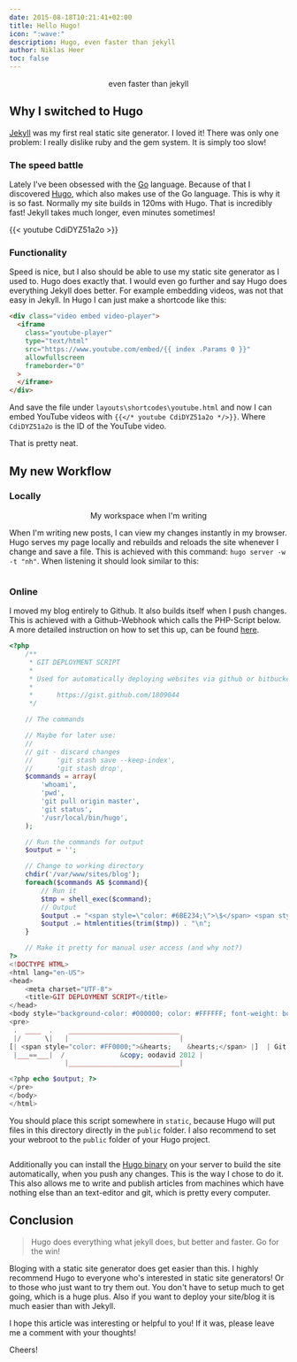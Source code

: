 ```yaml
---
date: 2015-08-18T10:21:41+02:00
title: Hello Hugo!
icon: ":wave:"
description: Hugo, even faster than jekyll
author: Niklas Heer
toc: false
---
```


<center>
    <figure>
        <a href="/assets/images/2015-08-18/screen.png"><img src="/assets/images/2015-08-18/screen.png" alt=""></a>
        <figcaption>even faster than jekyll</figcaption>
    </figure>
</center>

## Why I switched to Hugo

[Jekyll][jekyll] was my first real static site generator. I loved it! There was only one problem: I really dislike ruby and the gem system. It is simply too slow!

### The speed battle

Lately I've been obsessed with the [Go](http://golang.org/) language. Because of that I discovered [Hugo][hugo], which also makes use of the Go language. This is why it is so fast. Normally my site builds in 120ms with Hugo. That is incredibly fast! Jekyll takes much longer, even minutes sometimes!

{{< youtube CdiDYZ51a2o >}}

### Functionality

Speed is nice, but I also should be able to use my static site generator as I used to. Hugo does exactly that. I would even go further and say Hugo does everything Jekyll does better. For example embedding videos, was not that easy in Jekyll. In Hugo I can just make a shortcode like this:

```html
<div class="video embed video-player">
  <iframe
    class="youtube-player"
    type="text/html"
    src="https://www.youtube.com/embed/{{ index .Params 0 }}"
    allowfullscreen
    frameborder="0"
  >
  </iframe>
</div>
```

And save the file under `layouts\shortcodes\youtube.html` and now I can embed YouTube videos with `{{</* youtube CdiDYZ51a2o */>}}`. Where `CdiDYZ51a2o` is the ID of the YouTube video.

That is pretty neat.

## My new Workflow

### Locally

<center>
    <figure>
        <a href="/assets/images/2015-08-18/screen2.png"><img src="/assets/images/2015-08-18/screen2.png" alt=""></a>
        <figcaption>My workspace when I'm writing</figcaption>
    </figure>
</center>

When I'm writing new posts, I can view my changes instantly in my browser. Hugo serves my page locally and rebuilds and reloads the site whenever I change and save a file. This is achieved with this command: `hugo server -w -t "nh"`. When listening it should look similar to this:

<center>
    <figure>
        <a href="/assets/images/2015-08-18/screen3.png"><img src="/assets/images/2015-08-18/screen3.png" alt=""></a>
    </figure>
</center>

### Online

I moved my blog entirely to Github. It also builds itself when I push changes. This is achieved with a Github-Webhook which calls the PHP-Script below.
A more detailed instruction on how to set this up, can be found [here](https://gist.github.com/dud3/16a607ba730457b60cfb).

```php
<?php
	/**
	 * GIT DEPLOYMENT SCRIPT
	 *
	 * Used for automatically deploying websites via github or bitbucket, more deets here:
	 *
	 *		https://gist.github.com/1809044
	 */

	// The commands

	// Maybe for later use:
	//
	// git - discard changes
	// 		'git stash save --keep-index',
	//	    'git stash drop',
	$commands = array(
		'whoami',
		'pwd',
		'git pull origin master',
		'git status',
		'/usr/local/bin/hugo',
	);

	// Run the commands for output
	$output = '';

	// Change to working directory
	chdir('/var/www/sites/blog');
	foreach($commands AS $command){
		// Run it
		$tmp = shell_exec($command);
		// Output
		$output .= "<span style=\"color: #6BE234;\">\$</span> <span style=\"color: #729FCF;\">{$command}\n</span>";
		$output .= htmlentities(trim($tmp)) . "\n";
	}

	// Make it pretty for manual user access (and why not?)
?>
<!DOCTYPE HTML>
<html lang="en-US">
<head>
	<meta charset="UTF-8">
	<title>GIT DEPLOYMENT SCRIPT</title>
</head>
<body style="background-color: #000000; color: #FFFFFF; font-weight: bold; padding: 0 10px;">
<pre>
 .  ____  .    ____________________________
 |/      \|   |                            |
[| <span style="color: #FF0000;">&hearts;    &hearts;</span> |]  | Git Deployment Script v0.1 |
 |___==___|  /              &copy; oodavid 2012 |
              |____________________________|

<?php echo $output; ?>
</pre>
</body>
</html>
```

You should place this script somewhere in `static`, because Hugo will put files in this directory directly in the `public` folder.
I also recommend to set your webroot to the `public` folder of your Hugo project.

<center>
    <figure>
        <a href="/assets/images/2015-08-18/screen4.png"><img src="/assets/images/2015-08-18/screen4.png" alt=""></a>
    </figure>
</center>

Additionally you can install the [Hugo binary](https://github.com/spf13/hugo/releases) on your server to build the site automatically, when you push any changes.
This is the way I chose to do it.
This also allows me to write and publish articles from machines which have nothing else than an text-editor and git, which is pretty every computer.

## Conclusion

<blockquote>
Hugo does everything what jekyll does, but better and faster. Go for the win!
</blockquote>

Bloging with a static site generator does get easier than this. I highly recommend Hugo to everyone who's interested in static site generators! Or to those who just want to try them out.
You don't have to setup much to get going, which is a huge plus. Also if you want to deploy your site/blog it is much easier than with Jekyll.

I hope this article was interesting or helpful to you! If it was, please leave me a comment with your thoughts!

Cheers!

[jekyll]: http://jekyllrb.com/
[hugo]: http://gohugo.io/
